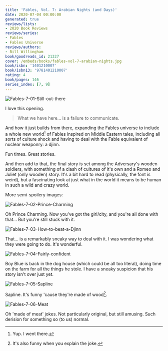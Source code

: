 ```yaml
---
title: 'Fables, Vol. 7: Arabian Nights (and Days)'
date: 2020-07-04 00:00:00
generated: true
reviews/lists:
- 2020 Book Reviews
reviews/series:
- Fables
- Fables Universe
reviews/authors:
- Bill Willingham
book/goodreads_id: 21327
cover: /embeds/books/fables-vol-7-arabian-nights.jpg
book/isbn: '1401210007'
book/isbn13: '9781401210007'
rating: 4
book/pages: 146
series_index: [7, 9]
---
```

![Fables-7-01-Still-out-there](/embeds/books/attachments/fables-7-01-still-out-there.jpg)  

I love this opening.  

<!--more-->

> What we have here... is a failure to communicate.

And how it just builds from there, expanding the Fables universe to include a whole new world[^yup] of Fables inspired on Middle Eastern tales, including all sorts of culture shock and having to deal with the Fable equivalent of nuclear weaponry: a djinn.  

Fun times. Great stories.  

And then add to that, the final story is set among the Adversary's wooden soldiers, with something of a clash of cultures of it's own and a Romeo and Juliet (only wooden) story. It's a bit hard to read (physically, the font is weird), but a fascinating look at just what in the world it means to be human in such a wild and crazy world.  

More semi-spoilery images:  

![Fables-7-02-Prince-Charming](/embeds/books/attachments/fables-7-02-prince-charming.jpg)  

Oh Prince Charming. Now you've got the girl/city, and you're all done with that... But you're still stuck with it.  

![Fables-7-03-How-to-beat-a-Djinn](/embeds/books/attachments/fables-7-03-how-to-beat-a-djinn.jpg)  

That... is a remarkably sneaky way to deal with it. I was wondering what they were going to do. It's wonderful.  

![Fables-7-04-Fairly-confident](/embeds/books/attachments/fables-7-04-fairly-confident.jpg)  

Boy Blue is back in the dog house (which could be all too literal), doing time on the farm for all the things he stole. I have a sneaky suspicion that his story isn't over just yet.  

![Fables-7-05-Sapline](/embeds/books/attachments/fables-7-05-sapline.jpg)  

Sapline. It's funny 'cause they're made of wood[^funny].  

![Fables-7-06-Meat](/embeds/books/attachments/fables-7-06-meat.jpg)  

Oh 'made of meat' jokes. Not particularly original, but still amusing. Such derision for something so (to us) normal.  

[^yup]: Yup. I went there.  

[^funny]: It's also funny when you explain the joke.